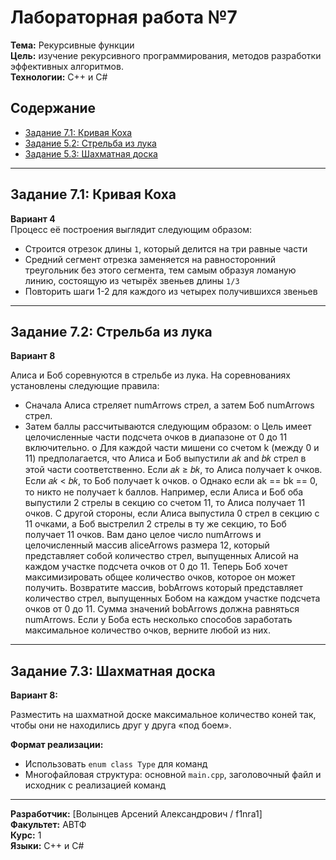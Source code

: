 # Лабораторная работа №7

**Тема:** Рекурсивные функции  
**Цель:** изучение рекурсивного программирования, методов разработки эффективных алгоритмов.  
**Технологии:** C++ и C#  

## Содержание

- [Задание 7.1: Кривая Коха](#задание-71-кривая-коха)
- [Задание 5.2: Стрельба из лука](#задание-72-стрельба-из-лука)
- [Задание 5.3: Шахматная доска](#задание-73-шахматная-доска)

---

## Задание 7.1: Кривая Коха

**Вариант 4**  
Процесс её построения выглядит следующим образом:

- Строится отрезок длины `1`, который делится на три равные части
- Средний сегмент отрезка заменяется на равносторонний треугольник без
этого сегмента, тем самым образуя ломаную линию, состоящую из четырёх
звеньев длины `1/3`
- Повторить шаги 1-2 для каждого из четырех получившихся звеньев

---

## Задание 7.2: Стрельба из лука

**Вариант 8** 

Алиса и Боб соревнуются в стрельбе из лука. На соревнованиях
установлены следующие правила:
- Сначала Алиса стреляет numArrows стрел, а затем Боб numArrows стрел.
- Затем баллы рассчитываются следующим образом:
o Цель имеет целочисленные части подсчета очков в диапазоне от
0 до 11 включительно.
  o Для каждой части мишени со счетом k (между 0 и 11)
предполагается, что Алиса и Боб выпустили 𝑎𝑘 and 𝑏𝑘 стрел в
этой части соответственно. Если 𝑎𝑘 ≥ 𝑏𝑘, то Алиса получает k
очков. Если 𝑎𝑘 < 𝑏𝑘, то Боб получает k очков.
  o Однако если ak == bk == 0, то никто не получает k баллов.
Например, если Алиса и Боб оба выпустили 2 стрелы в секцию со счетом 11,
то Алиса получает 11 очков. С другой стороны, если Алиса выпустила 0 стрел в
секцию с 11 очками, а Боб выстрелил 2 стрелы в ту же секцию, то Боб получает
11 очков.
Вам дано целое число numArrows и целочисленный массив aliceArrows размера
12, который представляет собой количество стрел, выпущенных Алисой на каждом
участке подсчета очков от 0 до 11. Теперь Боб хочет максимизировать общее
количество очков, которое он может получить. Возвратите массив, bobArrows
который представляет количество стрел, выпущенных Бобом на каждом участке
подсчета очков от 0 до 11. Сумма значений bobArrows должна равняться numArrows.
Если у Боба есть несколько способов заработать максимальное количество очков,
верните любой из них.

---

## Задание 7.3: Шахматная доска

**Вариант 8:**

Разместить на шахматной доске максимальное количество коней так, чтобы
они не находились друг у друга «под боем».

**Формат реализации:**

- Использовать `enum class Type` для команд
- Многофайловая структура: основной `main.cpp`, заголовочный файл и исходник с реализацией команд

---

**Разработчик:** [Волынцев Арсений Александрович / f1nra1]  
**Факультет:** АВТФ  
**Курс:** 1  
**Языки:** C++ и C#

